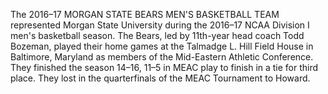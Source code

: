 The 2016–17 MORGAN STATE BEARS MEN'S BASKETBALL TEAM represented Morgan State University during the 2016–17 NCAA Division I men's basketball season. The Bears, led by 11th-year head coach Todd Bozeman, played their home games at the Talmadge L. Hill Field House in Baltimore, Maryland as members of the Mid-Eastern Athletic Conference. They finished the season 14–16, 11–5 in MEAC play to finish in a tie for third place. They lost in the quarterfinals of the MEAC Tournament to Howard.
